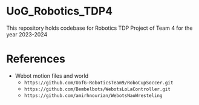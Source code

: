# UoG_Robotics_TDP4

This repository holds codebase for Robotics TDP Project of Team 4 for the year 2023-2024

# References

- Webot motion files and world
  - `https://github.com/UofG-RoboticsTeam9/RoboCupSoccer.git`
  - `https://github.com/Bembelbots/WebotsLoLaController.git`
  - `https://github.com/amirhnourian/WebotsNaoWresteling`
